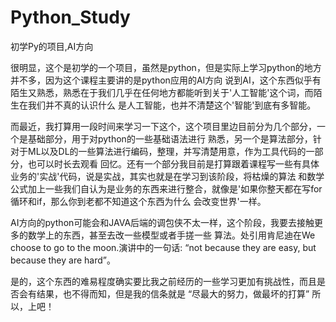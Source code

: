 # Python_Study
初学Py的项目,AI方向  

很明显，这个是初学的一个项目，虽然是python，但是实际上学习python的地方并不多，因为这个课程主要讲的是python应用的AI方向
说到AI，这个东西似乎有陌生又熟悉，熟悉在于我们几乎在任何地方都能听到关于'人工智能'这个词，而陌生在我们并不真的认识什么
是人工智能，也并不清楚这个'智能'到底有多智能。

而最近，我打算用一段时间来学习一下这个，这个项目里边目前分为几个部分，一个是基础部分，用于对python的一些基础语法进行
熟悉，另一个是算法部分，针对于ML以及DL的一些算法进行编码，整理，并写清楚用意，作为工具代码的一部分，也可以时长去观看
回忆。还有一个部分我目前是打算跟着课程写一些有具体业务的'实战'代码，说是实战，其实也就是在学习到该阶段，将枯燥的算法
和数学公式加上一些我们自认为是业务的东西来进行整合，就像是'如果你整天都在写for循环和if，那么你到老都不知道这个东西为什么
会改变世界'一样。

AI方向的python可能会和JAVA后端的调包侠不太一样，这个阶段，我要去接触更多的数学上的东西，甚至去改一些模型或者手搓一些
算法。处引用肯尼迪在We choose to go to the moon.演讲中的一句话: 
                   “not because they are easy, but because they are hard”。                 
                   
是的，这个东西的难易程度确实要比我之前经历的一些学习更加有挑战性，而且是否会有结果，也不得而知，但是我的信条就是
                    “尽最大的努力，做最坏的打算”
所以，上吧！
